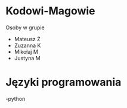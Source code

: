 # Kodowi-Magowie

Osoby w grupie
- Mateusz Ż
- Zuzanna K
- Mikołaj M
- Justyna M

# Języki programowania
-python
